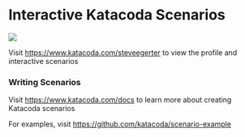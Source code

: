 # Interactive Katacoda Scenarios

[![](http://shields.katacoda.com/katacoda/steveegerter/count.svg)](https://www.katacoda.com/steveegerter "Get your profile on Katacoda.com")

Visit https://www.katacoda.com/steveegerter to view the profile and interactive scenarios

### Writing Scenarios
Visit https://www.katacoda.com/docs to learn more about creating Katacoda scenarios

For examples, visit https://github.com/katacoda/scenario-example
